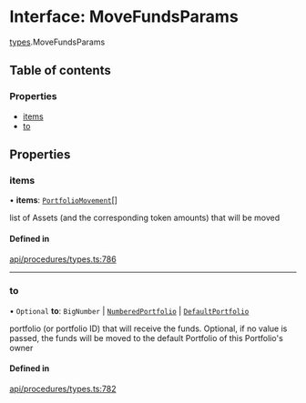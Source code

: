 # Interface: MoveFundsParams

[types](../wiki/types).MoveFundsParams

## Table of contents

### Properties

- [items](../wiki/types.MoveFundsParams#items)
- [to](../wiki/types.MoveFundsParams#to)

## Properties

### items

• **items**: [`PortfolioMovement`](../wiki/types.PortfolioMovement)[]

list of Assets (and the corresponding token amounts) that will be moved

#### Defined in

[api/procedures/types.ts:786](https://github.com/PolymathNetwork/polymesh-sdk/blob/c6fe1be3/src/api/procedures/types.ts#L786)

___

### to

• `Optional` **to**: `BigNumber` \| [`NumberedPortfolio`](../wiki/api.entities.NumberedPortfolio.NumberedPortfolio) \| [`DefaultPortfolio`](../wiki/api.entities.DefaultPortfolio.DefaultPortfolio)

portfolio (or portfolio ID) that will receive the funds. Optional, if no value is passed, the funds will be moved to the default Portfolio of this Portfolio's owner

#### Defined in

[api/procedures/types.ts:782](https://github.com/PolymathNetwork/polymesh-sdk/blob/c6fe1be3/src/api/procedures/types.ts#L782)
